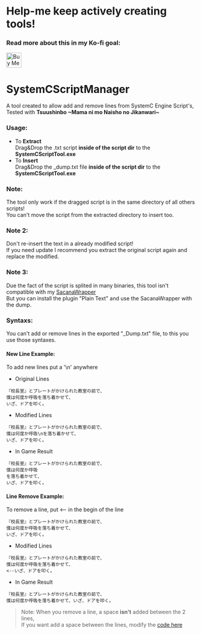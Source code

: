 # Help-me keep actively creating tools!
### Read more about this in my Ko-fi goal:
<a href='https://ko-fi.com/Z8Z231I4Z' target='_blank'><img height='40' style='border:0px;height:40px;' src='https://cdn.ko-fi.com/cdn/kofi1.png?v=2' border='0' alt='Buy Me a Coffee at ko-fi.com' /></a>

# SystemCScriptManager
A tool created to allow add and remove lines from SystemC Engine Script's,  
Tested with **Tsuushinbo \~Mama ni mo Naisho no Jikanwari\~**

### Usage:
- To **Extract**  
 Drag&Drop the .txt script **inside of the script dir** to the **SystemCScriptTool.exe**
- To **Insert**  
 Drag&Drop the _dump.txt file **inside of the script dir** to the **SystemCScriptTool.exe**

### Note:
The tool only work if the dragged script is in the same directory of all others scripts!  
You can't move the script from the extracted directory to insert too.

### Note 2:
Don't re-insert the text in a already modified script!  
If you need update I recommend you extract the original script again and replace the modified.

### Note 3:
Due the fact of the script is splited in many binaries, this tool isn't compatible with my [SacanaWrapper](https://github.com/marcussacana/SacanaWrapper)  
But you can install the plugin "Plain Text" and use the SacanaWrapper with the dump.

### Syntaxs:
You can't add or remove lines in the exported "_Dump.txt" file, to this you use those syntaxes.
#### New Line Example:
To add new lines put a '\n' anywhere
- Original Lines
```
『校長室』とプレートがかけられた教室の前で、
僕は何度か呼吸を落ち着かせて、
いざ、ドアを叩く。
```
- Modified Lines
```
『校長室』とプレートがかけられた教室の前で、
僕は何度か呼吸\nを落ち着かせて、
いざ、ドアを叩く。
```
- In Game Result
```
『校長室』とプレートがかけられた教室の前で、
僕は何度か呼吸
を落ち着かせて、
いざ、ドアを叩く。
```

#### Line Remove Example:
To remove a line, put <-- in the begin of the line
```
『校長室』とプレートがかけられた教室の前で、
僕は何度か呼吸を落ち着かせて、
いざ、ドアを叩く。
```
- Modified Lines
```
『校長室』とプレートがかけられた教室の前で、
僕は何度か呼吸を落ち着かせて、
<--いざ、ドアを叩く。
```
- In Game Result
```
『校長室』とプレートがかけられた教室の前で、
僕は何度か呼吸を落ち着かせて、いざ、ドアを叩く。
```
> Note: When you remove a line, a space **isn't** added between the 2 lines,  
If you want add a space between the lines, modify the [code here](https://github.com/marcussacana/SystemCScriptManager/blob/master/SystemCScriptManager/ParserWrapper.cs#L43)
